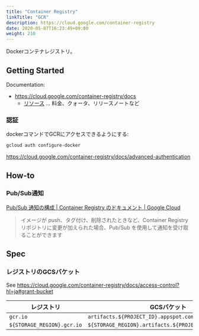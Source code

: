 ```yaml
---
title: "Container Registry"
linkTitle: "GCR"
description: https://cloud.google.com/container-registry
date: 2020-05-07T16:23:49+09:00
weight: 210
---
```


Dockerコンテナレジストリ。

## Getting Started

Documentation:

- https://cloud.google.com/container-registry/docs
  - [リソース](https://cloud.google.com/container-registry/docs?hl=ja) ... 料金、クォータ、リリースノートなど

### 認証

dockerコマンドでGCRにアクセスできるようにする:

```sh
gcloud auth configure-docker
```

https://cloud.google.com/container-registry/docs/advanced-authentication

## How-to
### Pub/Sub通知

[Pub/Sub 通知の構成 | Container Registry のドキュメント | Google Cloud](https://cloud.google.com/container-registry/docs/configuring-notifications?hl=ja)

> イメージが push、タグ付け、削除されたときなど、Container Registry リポジトリに変更が加えられた場合、Pub/Sub を使用して通知を受け取ることができます

## Spec
### レジストリのGCSバケット

See https://cloud.google.com/container-registry/docs/access-control?hl=ja#grant-bucket

 レジストリ | GCSバケット
----------|------------
 `gcr.io` | `artifacts.${PROJECT_ID}.appspot.com`
 `${STORAGE_REGION}.gcr.io` | `${STORAGE_REGION}.artifacts.${PROJECT_ID}.appspot.com`
